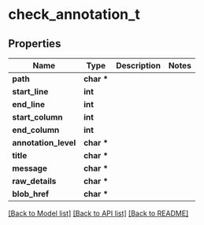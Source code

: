 # check_annotation_t

## Properties
Name | Type | Description | Notes
------------ | ------------- | ------------- | -------------
**path** | **char \*** |  | 
**start_line** | **int** |  | 
**end_line** | **int** |  | 
**start_column** | **int** |  | 
**end_column** | **int** |  | 
**annotation_level** | **char \*** |  | 
**title** | **char \*** |  | 
**message** | **char \*** |  | 
**raw_details** | **char \*** |  | 
**blob_href** | **char \*** |  | 

[[Back to Model list]](../README.md#documentation-for-models) [[Back to API list]](../README.md#documentation-for-api-endpoints) [[Back to README]](../README.md)


